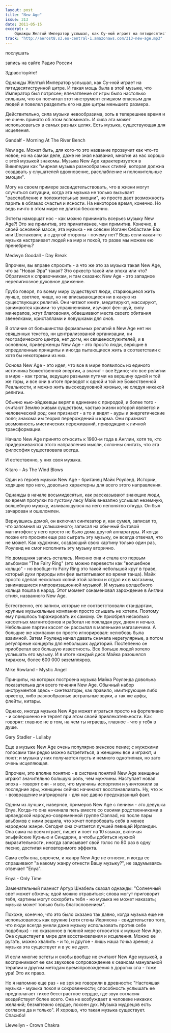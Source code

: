 ```yaml
---
layout: post
title: "New Age"
issue: 313
date: 2011-05-15
excerpt: >
    Однажды Желтый Император услышал, как Су-нюй играет на пятидесятиструнной цитре. И такая мощь была в этой музыке, что Император был потрясен; впечатление от игры было настолько сильным, что он посчитал этот инструмент слишком опасным для людей и повелел разделить его на две цитры меньшего размера.
track: "http://aerost8.s3.eu-central-1.amazonaws.com/313-new-age.mp3"
---
```


послушать

запись на сайте Радио России

Здравствуйте!

Однажды Желтый Император услышал, как Су-нюй играет на пятидесятиструнной цитре. И такая мощь была в этой музыке, что Император был потрясен; впечатление от игры было настолько сильным, что он посчитал этот инструмент слишком опасным для людей и повелел разделить его на две цитры меньшего размера.

Действительно, сила музыки невообразима, хоть в теперешнее время и не очень принято об этом вспоминать. И сила эта может использоваться в самых разных целях. Есть музыка, существующая для исцеления.

Gandalf - Morning At The River Bench

New age. Может быть, для кого-то это название прозвучит как что-то новое; но на самом деле, даже не зная названия, многие из нас хорошо с этой музыкой знакомы. Музыка New Age характеризуется в Википедии как "мирная музыка разнообразных стилей, которая должна создавать у слушателей вдохновение, расслабление и положительные эмоции".

Могу на своем примере засвидетельствовать, что в жизни могут случиться ситуации, когда эта музыка не только вызывает "расслабление и положительные эмоции", но просто дает возможность парить в облаках счастья и ясности. На некоторое время, конечно. Но ведь ничто в этом мире не длится бесконечно.

Эстеты наморщат нос - как можно принимать всерьез музыку New Age?! Это же примитив, это примитивнее, чем примитив. Конечно, в своей основной массе, эта музыка - не совсем Иоганн Себастиан Бах или Шостакович; а с другой стороны - почему нет? Ведь если какая-то музыка настраивает людей на мир и покой, то разве мы можем ею пренебречь?

Medwyn Goodall - Day Break

Впрочем, вы вправе спросить - а что же это за музыка такая New Age, что за "Новая Эра" такая? Это оркестр такой или эпоха или что? Обратимся к справочникам, и там сказано: New Age - это западное нерелигиозное духовное движение.

Грубо говоря, по всему миру существуют люди, старающиеся жить лучше, светлее, чище, но не вписывающиеся ни в какую из существующих религий. Они читают книги, медитируют, массируют, занимаются какими-то упражнениями, изучают фен-шуй, силу минералов, жгут благовония, обвешивают места своего обитания звенелками, кристаллами и ловушками для снов.

В отличие от большинства формальных религий в New Age нет ни священных текстов, ни централизованой организации, ни географического центра, нет догм, ни священослужителей, и в основном, приверженцы New Age - это просто люди, верящие в определенные принципы и иногда пытающиеся жить в соответствии с хотя бы некоторыми из них.

Основа New Age - это идея, что все в мире появилось из единого источника Божественной энергии, а значит - все Едино; что все религии в мире - как тропы, ведущие разными путями на вершину одной и той же горы, и все они в итоге приводят к одной и той же Божественной Реальности, и можно жить высокодуховной жизнью, не следуя никакой религии.

Обычно нью-эйджевцы верят в единение с природой, и более того - считают Землю живым существом, частью жизни которой является и человеческий род; они признают - а то и видят - ауры и энергетические поля; знакома им теория перерождений и карма. Они признают возможность мистических переживаний, приводящих к личной трансформации.

Начало New Age принято относить к 1960-м года в Англии, хотя те, кто придерживаются этого направления мысли, склонны считать, что эта философия существовала всегда.

И естественно, у них своя музыка.

Kitaro - As The Wind Blows

Один из героев музыки New Age - британец Майк Роулэнд. Истории, ходящие про него, довольно характерны для всего этого направления.

Однажды в начале восьмидесятых, как рассказывают знающие люди, во время прогулки по густому лесу Майк внезапно услышал неземную, волшебную музыку, изливающуюся на него непонятно откуда. Он был зачарован и ошеломлен.

Вернувшись домой, он включил синтезатор и, как сумел, записал то, что запомнил из услышанного; записал на обычный бытовой магнитофон: у него просто не было дома другой аппаратуры. И когда позже его просили еще раз сыграть эту музыку, он всегда отвечал, что не может. Как художник, создающий свою картину только один раз, Роуленд не смог исполнить эту музыку вторично.

Но домашняя запись осталась. Именно она и стала его первым альбомом "The Fairy Ring" (это можно перевести как "волшебное кольцо" - но вообще-то Fairy Ring это такой небольшой круг в траве, который духи природы или феи вытаптывают во время танца). Майк просто сделал несколько копий этой записи и отдал их в магазины, занимавшиеся импровизационной музыкой. И музыка волшебного кольца пошла в народ. Этот момент ознаменовал зарождение в Англии стиля, названного New Age.

Естественно, его записи, которые не соответствовали стандартам, крупные музыкальные компании просто слышать не хотели. Поэтому ему пришлось тиражировать их самому. Он приобрел несколько кассетных магнитофонов и работал не покладая рук, днем и ночью. Небольшие партии кассет он рассылал в маленькие магазинчики. А большие же компании он просто игнорировал: нелюбовь была взаимной. Затем Роуленд начал давать сначала нерегулярные, а потом регулярные концерты для небольших аудиторий. Постепенно он приобретал все большую известность. Все больше людей хотело услышать его музыку. И в итоге каждый диск Майка разошелся тиражом, более 600 000 экземпляров.

Mike Rowland - Mystic Angel

Принципы, на которых построена музыка Майка Роулэнда довольна показательна для всего течения New Age. Обычный набор инструментов здесь - синтезаторы, как правило, имитирующие либо оркестр, либо разнообразные астральные звуки, а так же арфы, флейты, китары.

Однако, иногда музыка New Age может играться просто на фортепиано - и совершенно не теряет при этом своей привлекательности. Как говорят: главное не в том, на чем ты играешь, главное - что у тебя в душе.

Gary Stadler - Lullaby

Еще в музыке New Age очень популярно женское пение; с мужскими голосами там редко можно встретиться, а женщины все и играют, и поют; и музыка у них получается пусть и немного однотипная, но зато очень исцеляющая.

Впрочем, это вполне понятно - в системе понятий New Age женщины играют значительно большую роль, чем мужчины. Наступает новая эпоха - говорят они - и все, что мужчины испортили и уничтожили за последние эры, женщины сейчас начинают восстанавливать. Ну, что ж - возвращение матриархата - для нас давно предсказанный факт.

Одним из лучших, наверное, примеров New Age с пением - это девушка Enya. Когда-то она начинала петь вместе со своими родственниками в ирландской народно-современной группе Clannad, но после пары альбомов с ними решила, что хочет попробовать себя в менее народном жанре. Сегодня она считается лучшей певицей Ирландии. Она сама на всем играет, пишет и поет на 10 языках, включая эльфийские Куэнью и Синдарин, а чтобы добиться нужной выразительности, иногда записывает свой голос по 80 раз в одну песню, достигая неповторимого эффекта.

Сама себя она, впрочем, к жанру New Age не относит, и когда ее спрашивают "а какому жанру отнести Вашу музыку?", не задумываясь отвечает "Enya".

Enya - Only Time

Замечательный пианист Артур Шнабель сказал однажды: "Солнечный свет может обжечь; едой можно отравиться; слова могут приговорит тебя, картины могут оскорбить тебя - но музыка не может наказать; музыка может только быть благословением".

Похоже, конечно, что это было сказано так давно, когда музыка еще не использовалось как оружие (хотя стены Иерихона - свидетельство того, что люди всегда умели даже музыку использовать против себе подобных) - но сказанное в полной мере относится к музыке New Age. Она существует в мире для восстановления и исцеления. Можно ее ругать, можно хвалить - и то, и другое - лишь наша точка зрения; а музыка эта существует и в ус не дует.

И если многие эстеты и снобы вообще не считают New Age музыкой, а воспринимают ее как звуковое сопровождение к сеансам мануальной терапии и другим методам времяпровождения в дорогих спа - тоже ура! Это их право.

Но я напомню еще раз - не зря же говорили в древности: "Настояшая музыка - музыка покоя и сокровенности; способность услышать ее предполагает тихое бесстрастное сердце, где звук согласия воздействует более всего. Она не возбуждает в человеке никаких желаний; безмятежно сердце, покоен дух. Музыка мудрецов есть согласие да и только". И хорошо, что такая музыка существует. Спасибо!

Llewellyn - Crown Chakra
